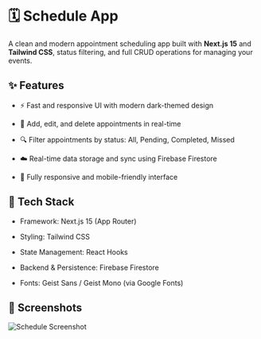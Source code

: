 # 🗓️ Schedule App

A clean and modern appointment scheduling app built with **Next.js 15** and **Tailwind CSS**, status filtering, and full CRUD operations for managing your events.

## ✨ Features

- ⚡ Fast and responsive UI with modern dark-themed design

- 📅 Add, edit, and delete appointments in real-time

- 🔍 Filter appointments by status: All, Pending, Completed, Missed

- ☁️ Real-time data storage and sync using Firebase Firestore

- 📱 Fully responsive and mobile-friendly interface

## 🚀 Tech Stack

- Framework: Next.js 15 (App Router)

- Styling: Tailwind CSS

- State Management: React Hooks

- Backend & Persistence: Firebase Firestore

- Fonts: Geist Sans / Geist Mono (via Google Fonts)


## 📸 Screenshots

![Schedule Screenshot](https://res.cloudinary.com/dsj56djsq/image/upload/v1750368232/Images%20of%20my%20Projects/Next.js/Shedule_eabqea.png)

